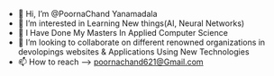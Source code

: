 - 👋 Hi, I’m @PoornaChand Yanamadala
- 👀 I’m interested in Learning New things(AI, Neural Networks)
- 🌱 I Have Done My Masters In Applied Computer Science
- 💞️ I’m looking to collaborate on different renowned organizations in devolopings websites & Applications Using New Technologies
- 📫 How to reach --> poornachand621@Gmail.com

